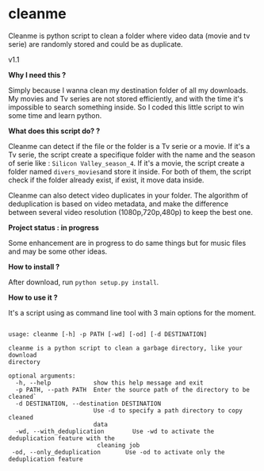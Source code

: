 # cleanme

Cleanme is python script to clean a folder where video data (movie and tv serie) are randomly stored and could be as duplicate.

v1.1

**Why I need this ?**

Simply because I wanna clean my destination folder  of all my downloads. My movies and Tv series are not stored efficiently, and with the time it's impossible to search something inside. So I coded this little script to win some time and learn python.

**What does this script do? ?**

Cleanme can detect if the file or the folder is a Tv serie or a movie. If it's a Tv serie, the script create a specifique folder with the name and the season of serie like : `Silicon Valley_season_4`. If it's a movie, the script create a folder named `divers_movies`and store it inside. For both of them, the script check if the folder already exist, if exist, it move data inside.

Cleanme can also detect video duplicates in your folder. The algorithm of deduplication is based on video metadata, and make the difference between several video resolution (1080p,720p,480p) to keep the best one. 


**Project status : in progress**

Some enhancement are in progress to do same things but for music files and may be some other ideas.

**How to install ?**

After download, run `python setup.py install`.

**How to use it ?**

It's a script using as command line tool with 3 main options for the moment.

```

usage: cleanme [-h] -p PATH [-wd] [-od] [-d DESTINATION]

cleanme is a python script to clean a garbage directory, like your download
directory

optional arguments:
  -h, --help            show this help message and exit
  -p PATH, --path PATH  Enter the source path of the directory to be cleaned`
  -d DESTINATION, --destination DESTINATION
                        Use -d to specify a path directory to copy cleaned
                        data
  -wd, --with_deduplication        Use -wd to activate the deduplication feature with the
                         cleaning job
 -od, --only_deduplication       Use -od to activate only the deduplication feature
  
```
